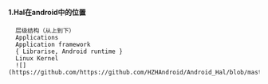 #### 1.Hal在android中的位置
      层级结构（从上到下）
      Applications
      Application framework
      { Librarise, Android runtime }
      Linux Kernel
      ![](https://github.com/https://github.com/HZHAndroid/Android_Hal/blob/master/Android%20HAL/android_layer.png)
      

